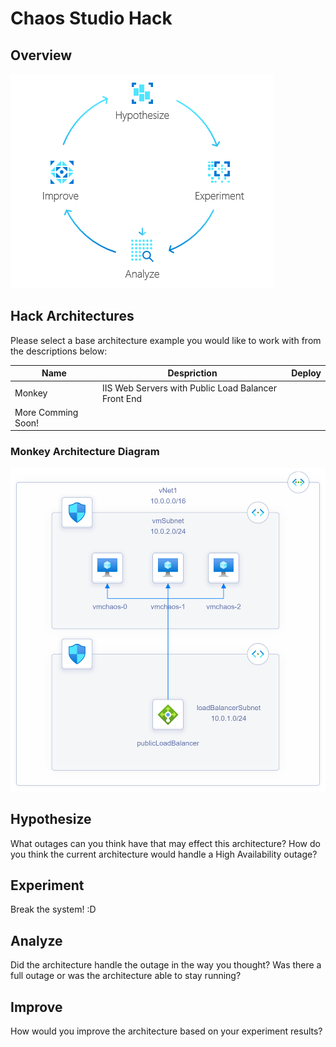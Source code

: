 # Chaos Studio Hack

## Overview

![](framework.png)

## Hack Architectures

Please select a base architecture example you would like to work with from the descriptions below: 

| Name     | Despriction                                          | Deploy                              |     
| -------- | -----------------------------------------------------| ------------------------------------|
| Monkey   | IIS Web Servers with Public Load Balancer Front End  |                                     |
| More Comming Soon!

### Monkey Architecture Diagram
 <img src="monkeyDiagram.png" width="700">
 
## Hypothesize
What outages can you think have that may effect this architecture? 
How do you think the current architecture would handle a High Availability outage?
## Experiment  
Break the system! :D 
## Analyze
Did the architecture handle the outage in the way you thought? 
Was there a full outage or was the architecture able to stay running? 
## Improve 
How would you improve the architecture based on your experiment results? 
